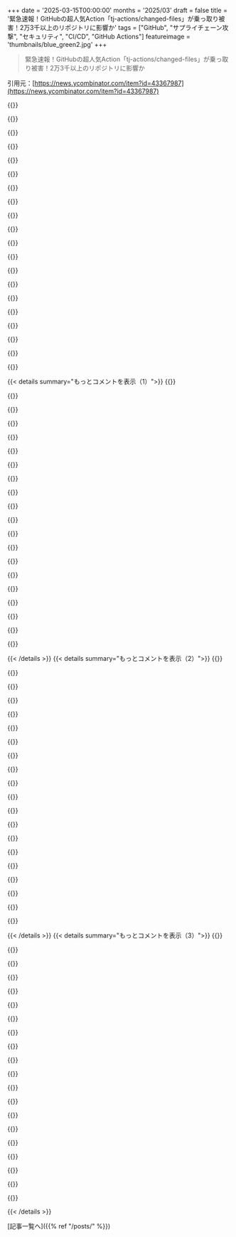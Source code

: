 +++
date = '2025-03-15T00:00:00'
months = '2025/03'
draft = false
title = '緊急速報！GitHubの超人気Action「tj-actions/changed-files」が乗っ取り被害！2万3千以上のリポジトリに影響か'
tags = ["GitHub", "サプライチェーン攻撃", "セキュリティ", "CI/CD", "GitHub Actions"]
featureimage = 'thumbnails/blue_green2.jpg'
+++

> 緊急速報！GitHubの超人気Action「tj-actions/changed-files」が乗っ取り被害！2万3千以上のリポジトリに影響か

引用元：[https://news.ycombinator.com/item?id=43367987](https://news.ycombinator.com/item?id=43367987)

{{<matomeQuote body="やあ、Renovateの作者兼メンテナーだよ。<br>問題のあったリポジトリはもう削除されちゃったから、記憶を頼りに書くね。たぶんこんな感じ。<br>1. 攻撃者がtj-actions/changed-filesリポジトリへの書き込み権限を持ってた。<br>2. 攻撃者はRenovateのコミットを装った。実際には、同じリポジトリの最新のコミットを偽装したんだ。それはRenovateからのものだった。<br>3. 重要：このコミットの偽装は、メンテナーを「騙して」PRを受け入れさせるためじゃなくて、ちょっとわかりにくくするためだけ。孤立したコミットで、mainとか他のブランチの上にあるわけじゃない。<br>4. 予想通り、コミットは未検証として表示された。でも、現実的にほとんどの人はそこを見ないし、署名付きコミットだけを強制しない（本物のボットはコミットに署名する）。<br>5. ちょっと関係ないけど、「本物」のRenovate Botは、Dependabotと同じように、アクションをアップデートするPRを提案し始めた。<br>6. 自動マージを有効にしてる人もいたけど、これはRenovateのデフォルトの動作じゃない。自動マージしなくても、PRの一部として実行されれば、目的を達成できるかもしれない。<br>7. 今回の件で、多くの人がgitタグが不変だと誤解してることを思い知らされた。セマンティックバージョンの形式でも、タグは変更できないわけじゃない。" userName="rarkins" createdAt="2025-03-15T12:59:18" color="#ff5c5c">}}

{{<matomeQuote body="＞7. 今回の件で、多くの人がgitタグが不変だと誤解してることを思い知らされた。セマンティックバージョンの形式でも、タグは変更できないわけじゃない”<br>たぶん、これは「思い出す」より「学ぶ」って感じだね。多くの人がタグに基づいて成果物を作成するパイプラインを設定してる（例えば、「特定のパターンを持つタグで、成果物：＄tagを作成する」）。<br>みんながやってるからってだけで、基本的なトレードオフを知らずに採用してるんだよね。Semverも同じようなケースで、特定の文字列でソフトウェアをラベル付けすると、魔法のように動作が保証されると信じてる人が多い。" userName="srvaroa" createdAt="2025-03-15T19:37:07" color="#ff33a1">}}

{{<matomeQuote body="新しいコミットで自動マージが無効にならないことに気づいた時、この脆弱性について考えたことがあったんだ。これはGitHubのありえないデフォルト設定だよ。<br>追記：GitHubもついに気づいた（または気にするようになった）みたい。テストしてみたら、自動マージがサイト全体で無効になってるみたい。設定は有効になってるのに、PRを自動マージするオプションが表示されない。<br>やっぱり心配してた通りだ！<br>追記2：GitLabのCIでも同じことをテストしてみた。あっちではちゃんとやってるみたい。自動マージの有効化は、有効にしたコミットに対してのみ有効で、新しいプッシュは自動マージを無効にする。こっちの方がずっと安全だ。" userName="junon" createdAt="2025-03-16T07:04:41" color="#785bff">}}

{{<matomeQuote body="タグは署名できるし、署名を検証することもできるよ。コミットの署名や検証と同じくらい簡単。タグを作成する時に、署名をデフォルトのオプションにすることだってできる。<br>今回は役に立たないけどね。なぜなら、正当なボットが悪意のあるコミットで動作するように騙されたから。騙されたボットは、正当なキーでタグに署名することもできる。<br>「不変のタグ」はもちろん存在する。それはコミットハッシュだけど、情報がないね…。" userName="nine_k" createdAt="2025-03-15T21:21:57" color="#ff33a1">}}

{{<matomeQuote body="コミットハッシュで。" userName="sunnybeetroot" createdAt="2025-03-16T20:07:02" color="">}}

{{<matomeQuote body="SHAで固定するだけじゃ不十分みたい。Renovate botがSHAで参照されるアクションをアップデートしてた。<br>例：https://github.com/chains-project/maven-lockfile/pull/1111/f...<br>これは`renovate.json`で設定された`pinGitHubActionDigests`ヘルパーによって制御されてるみたい。" userName="bboreham" createdAt="2025-03-16T20:51:00" color="#ff33a1">}}

{{<matomeQuote body="＞6. 自動マージを有効にしてる人もいたけど、これはRenovateのデフォルトの動作じゃない。自動マージしなくても、PRの一部として実行されれば、目的を達成できるかもしれない”<br>PRを作るだけでどうやって悪用できるのかわからないな。もし理由があって、知らないコントリビューターによるビルドに対してシークレットを有効にしてるなら、それは明らかに間違いだ。通常、シークレットを使用するビルドは、特定のブランチでのみ実行され、そこには承認されたコードが配置されているはず。<br>＞多くの人がgitタグが不変だと誤解してる”<br>もしGitHubでライブラリを配布していて、多くの人がそれを使っているなら、`protected branches`と`protected tags`を設定する必要がある。変更をある程度防げるよ。" userName="diggan" createdAt="2025-03-15T14:57:55" color="">}}

{{<matomeQuote body="＞PRを作るだけでどうやって悪用できるのかわからないな。もし理由があって、知らないコントリビューターによるビルドに対してシークレットを有効にしてるなら”<br><br>今回の件では、Renovate botがインストールされたリポジトリにPRを作成するから、信頼されたコントリビューターとしてCIビルドをトリガーできる。" userName="semiquaver" createdAt="2025-03-15T15:36:48" color="#ff5c5c">}}

{{<matomeQuote body="Branch Protectionも新しいRulesetsも、リポジトリへのプッシュアクセス権を持つ人からシークレットを保護することはできないんだよね。私が理解している限り、environment secretsだけがこの機能を提供してる（同じ組織内の複数のリポジトリ間で共有できないという欠点があるけど、GitHub APIを使ってコピーできる）。" userName="jonenst" createdAt="2025-03-15T20:49:24" color="">}}

{{<matomeQuote body="コメントありがとねー。前からそうだったけど、今回の件でサプライチェーンのセキュリティについて、マジで色々考えさせられるよね。" userName="mlor" createdAt="2025-03-15T13:51:35" color="">}}

{{<matomeQuote body="記事サンキュー！#1がマジ弱点だったみたいだね。攻撃者がtj-actions/changed-filesに書き込み権限を得た方法って特定できた？今回の件で、プロジェクトへの貢献方法とか変わったりしたのかな？" userName="afitnerd" createdAt="2025-03-16T20:01:08" color="#785bff">}}

{{<matomeQuote body="ステップ1から4までは理解できたんだけど、ステップ5がどうトリガーされたのか分からん。リリースとかmainブランチの外でorphan commitしたってこと？" userName="3np" createdAt="2025-03-16T04:45:44" color="">}}

{{<matomeQuote body="最近、サードパーティの依存関係とか拡張機能とか、マジで信用できなくなってきた。npmパッケージもtransitive dependenciesが少ないやつしか入れなくなったし、vscodeとかChrome拡張機能もあんま入れなくなったわ。<br>だって、乗っ取られて悪意のあるコードが追加されたり、開発者自身が裏切って悪意のあるコードを注入したり(Moqとか)、会社に売られてライセンスが変わって金払わないと使えなくなったり(FluentAssertionsとか)するんだもん。eslintのdependency tree見てみ？全部信用できる？" userName="mubou" createdAt="2025-03-15T01:16:11" color="#ff5733">}}

{{<matomeQuote body="＞本当に全部信用できる？<br>もっと良い仕組みが必要だよね。<br>例えば、`fd`とか`rg`みたいなツールを実行するとき、なんでインターネットアクセスが必要なんだ？<br>IMHO、全てのツールのインターネットアクセスを禁止する（パワーモードとかで）だけで、この問題解決するかも。<br>あと、CIとCDが一緒になってるのも問題。production/release tokensは、通常のCIとは別のシステムにあるべき。CIはCDよりも多くのユーザーがアクセスする必要があるからね。<br>似たような事例だと、数ヶ月前にこんなのもあったよ。<br>https://blog.yossarian.net/2024/12/06/zizmor-ultralytics-inj…" userName="ashishb" createdAt="2025-03-15T02:38:39" color="#ff5733">}}

{{<matomeQuote body="仮想マシンで開発するようにして、色々制限してる。ブラウザもVMで使うようにした。<br>PCの性能も上がってるから、VMのオーバーヘッドも気にならないしね。<br>開発環境にはVagrantを導入するのが良いと思う。" userName="redserk" createdAt="2025-03-15T02:52:12" color="#785bff">}}

{{<matomeQuote body="https://www.qubes-os.org/<br>これも同じ考え方だね。" userName="bombcar" createdAt="2025-03-15T05:05:04" color="">}}

{{<matomeQuote body="Qubesは使い勝手が微妙だから、オススメしにくいかな。<br>何回か試したけど、まだ改善が必要だと思う。ユーザーエクスペリエンスを誰かが見直すべき。<br>Qubesが何やってるか完全に理解できてないから、逆にセキュリティが下がってるんじゃないかって不安になる時がある。個々の要素(Xenとか)は理解してるんだけどね。<br>あと、3D系のパフォーマンスは期待できないと思う。それと、Snowdenの名前を大々的に出してるのは怪しい気がする。<br>メインのワークステーションはMacで、ParallelsでVMを立ててる。Qubesの方が安全かもしれないけど、使い勝手が悪い。" userName="redserk" createdAt="2025-03-15T15:42:28" color="">}}

{{<matomeQuote body="OpenBSDのpledge[0]システムコールは、この問題に対処するためのものだね。ただ、これはメンテナー側のdefense-in-depthであって、ユーザー向けではないけど。<br>＞The pledge() system call forces the current process into a restricted-service operating mode. A few subsets are available, roughly described as computation, memory management, read-write operations on file descriptors, opening of files, networking (and notably separate, DNS resolution). In general, these modes were selected by studying the operation of many programs using libc and other such interfaces, and setting promises or execpromises.<br>[0]:<br>https://man.openbsd.org/pledge.2" userName="hypeatei" createdAt="2025-03-15T03:07:50" color="#ff33a1">}}

{{<matomeQuote body="Pledgeは自己隔離のためのもので、ミスには有効だけど、意図的なサプライチェーン攻撃には効果ないよ。" userName="yencabulator" createdAt="2025-03-15T03:22:07" color="">}}

{{<matomeQuote body="え、マジで？パッケージレベルじゃ効果ないのは明らかだけど、GitHub runnersとかNode自体が”制限”モードに入る機能を付けて、それを約束したら良くない？" userName="hypeatei" createdAt="2025-03-15T03:30:44" color="">}}

{{< details summary="もっとコメントを表示（1）">}}
{{<matomeQuote body="openbsd.orgの論文によると、pledgeはexecveでオフになるらしいよ。ランナーで使うには制約がキツすぎかも。基本的にはCベースのアプリの脆弱性に対する防御策って感じかな。Nodeランタイム自体の脆弱性は少ないから、もっと細かい制限を実装できるかもね。" userName="_flux" createdAt="2025-03-15T08:48:53" color="">}}

{{<matomeQuote body="firejailが便利だよ(github.com/netblue30/firejail)。opensnitch(github.com/evilsocket/opensnitch)で予期しないネットワークリクエストを監視してる。ArgoCDみたいなのを使えば、CIからprodへの直接アクセスを防げる。gitリポジトリへの書き込みアクセスは必要だけどね。" userName="mnahkies" createdAt="2025-03-15T09:24:01" color="#ff33a1">}}

{{<matomeQuote body="FreeBSDにはCapsicumがあるよ。プロセスがcapabilityモードに入ると、開かれたファイルディスクリプタしか使えなくなる。サブプロセスをspawnしたり、ネットワークに接続したりはできない。[0] wiki.freebsd.org/Capsicum [1] docs.kernel.org/userspace-api/landlock.html" userName="ptx" createdAt="2025-03-15T18:50:03" color="#ff33a1">}}

{{<matomeQuote body="書き込みアクセスもブロックしないと、埋め込まれた公開鍵でファイルを全部暗号化されちゃうよ。読み込みアクセスもブロックしないと、タイミングサイドチャネル攻撃で機密ファイルを読み取って、ネット権限のある別のプロセスに情報を渡されるかもね。わかるでしょ？" userName="CamJN" createdAt="2025-03-15T02:45:50" color="#38d3d3">}}

{{<matomeQuote body="＞You also need to block write access, so they can’t encrypt all your files with an embedded public key. And read access so they can’t use a timing side channel to read a sensitive file and pass that info to another process with internet privileges to report the secret info back to the bad guy. You get the picture, I’m sure.”<br>マジそれ。<br>攻撃対象領域を減らすには、ざっくり以下の能力を制限するのが有効だよ。<br>1. 読み取り専用アクセス vs 読み書き<br>2. カレントディレクトリとそのサブディレクトリのみへのアクセス<br>3. 設定可能なインターネットアクセス<br>Dockerはだいたいできてる。Dockerでコマンドを簡単に実行できたらいいのにな。" userName="ashishb" createdAt="2025-03-15T03:13:44" color="#785bff">}}

{{<matomeQuote body="＞1. Mount current read-only directory to Docker without Internet access (and without access to local network or other processes) 2. Run `fd` 3. Print the results 4. Destroy the container<br>Systemdには便利なサンドボックス機能があるんだけど、あんまり知られてないんだよね。systemd-runを使えば、かなり良い感じにできるよ。<br>bubblewrapも使えるけど、sudoいらないかも。" userName="mivirl" createdAt="2025-03-15T04:13:39" color="#45d325">}}

{{<matomeQuote body="マジつまんなくなるよね。オンラインで買い物するときにSSL使わないといけなくなった時みたい。SSLは悪くないよ。今じゃデフォルトだし。でも、昔はちょっとリスキーだったし、今は必須。車をロックしないと盗まれるからロックしないといけないみたいな。" userName="from-nibly" createdAt="2025-03-15T04:25:31" color="">}}

{{<matomeQuote body="キーフォブの時代だと、車をロックするのはほぼ自動だよね。車が自動でロックしてくれることもあるし。特に何も思わないなぁ。" userName="asveikau" createdAt="2025-03-15T16:35:36" color="">}}

{{<matomeQuote body="マジそれなー。ブラウザのプラグインも同じ。無料プラグインの作者が、プロジェクトの買い取りオファーを頻繁に受けてるって話、よく聞くじゃん。絶対、そのオファーに乗るやついるって。" userName="usef-" createdAt="2025-03-15T02:11:55" color="#785bff">}}

{{<matomeQuote body="こういうオファーのヤバいリストの例としては、https://github.com/extesy/hoverzoom/discussions/670　を見るといいよ。" userName="ronjouch" createdAt="2025-03-15T02:26:05" color="">}}

{{<matomeQuote body="だから、俺はuBlock以外は拡張機能をフォークしてるんだよねー。GitHubで見つからない場合は、拡張機能のフォルダをコピーするだけ。そうすれば、コードを監査できるし、ヤバいものが勝手に紛れ込んでくる心配もないし。過去に2つの拡張機能が、明らかに必要のない許可を求めてきたことがあって、多分これが原因だと思うんだよね。<br>ちなみに、拡張機能のソースコードをインストールする前に確認できるサイトはここだよ：https://robwu.nl/crxviewer/" userName="mubou" createdAt="2025-03-15T07:00:44" color="#ff5733">}}

{{<matomeQuote body="マジ感謝！crx explorerへのリンクもありがとね！俺も似たようなことしてて、機能の一部しか使わないアドオンをいくつか置き換えるために、自作のアドオン書き始めたんだよね。例えば、Chromium使うとき、１．新しいタブページをカスタマイズしたい、２．タブのピン留め／ピン解除のキーボードショートカットを追加したい。どっちも拡張機能の一部だけど、セキュリティリスクもあるし、重いんだよね（全部入りじゃなくて、必要なのは２つのマイクロ機能だけ！）。だから、リソース消費ゼロの、たった２つの機能だけの個人的なアドオン作ってる。小さいし（20行のコード！）、gitでバージョン管理してるし、変わることも乗っ取られることもない。マイクロ機能が必要になったら、アドオンのドキュメント検索したり、LLMに聞いたりすれば簡単に追加できるしね。" userName="ronjouch" createdAt="2025-03-15T13:04:32" color="#ff33a1">}}

{{<matomeQuote body="メニュー項目のキーボードショートカットを追加するためだけに拡張機能を使う必要ないんじゃない？OSでマッピングできるんじゃないの？macOSならキーボード設定でできるよ。" userName="juliob" createdAt="2025-03-16T04:43:00" color="">}}

{{<matomeQuote body="無駄じゃないよ。拡張機能の作者がどれくらいの規模で買収オファーを受けてるかを示してるんだから。買い手が誰かは重要じゃない。" userName="xboxnolifes" createdAt="2025-03-15T05:40:24" color="">}}

{{<matomeQuote body="俺は、ちゃんとした会社が作ってない拡張機能は、もうずっと使ってないなー（パスワードマネージャーとか）。インストールしたときはマルウェアじゃなくても、売られたらそうなるから。" userName="Gigachad" createdAt="2025-03-15T03:01:02" color="#45d325">}}

{{<matomeQuote body=".NETとかJavaって、ライブラリごとに権限を設定するみたいな考え方があったんだよね。それって、今の時代にマジで必要だと思う。評判とか簡単に操作できるし。例えば、このactionがネットワークにアクセスする必要なんてマジでないじゃん。" userName="XorNot" createdAt="2025-03-15T02:00:34" color="#45d325">}}

{{<matomeQuote body=".NET以外で、こういうタイプのactionって他に例ある？FluentAssertionsの件は知ってたけど、Moqは初めて聞いた。全然知らなかったわ。" userName="scrapcode" createdAt="2025-03-15T01:57:17" color="">}}

{{<matomeQuote body="node-ipcってのが最近あったね。作者がアップデートで、geolocationのwebserviceにアクセスして、ローカルのファイルを消すかどうか決めるコードを仕込んだんだって。" userName="do_not_redeem" createdAt="2025-03-15T02:04:20" color="">}}

{{<matomeQuote body="暗号通貨を盗むのがめっちゃ儲かるからね。今まではなかった市場があるんだよ。だからセキュリティがマジで重要になってる。EmacsとかPythonのパッケージも信用できないから、サンドボックス化し始めたわ。" userName="puffybuf" createdAt="2025-03-15T03:10:07" color="#45d325">}}

{{<matomeQuote body="根本的な解決策は、オープンソースの持続可能な資金調達モデルを見つけることだと思う。みんな生活のためにプロジェクトを売るしかないから裏切りが起きるんだよ。<br>問題は経済的、社会的なもの。<br>今は企業がオープンソースのメンテナーを搾取してる。webpackみたいに人気で資金が集まるプロジェクトは稀で、webpackが依存してるプロジェクトのメンテナーは一銭ももらってないってのは不公平じゃない？<br>資金調達に加えて、再現性のあるビルド環境が必要。GitHubがコードの唯一のソースみたいになってるけど、リスク高すぎ。go mod vendorみたいに依存関係を固定するのはいいけど、サプライチェーンで問題が起きたときの対応が大変。" userName="h4ck_th3_pl4n3t" createdAt="2025-03-15T04:22:21" color="#ff5c5c">}}


{{< /details >}}
{{< details summary="もっとコメントを表示（2）">}}
{{<matomeQuote body="これマジ笑える。<br>＞Lewis Ardernって人がSemgrepのルールを書いたから、tj-actionsを見つけられるよ。ローカルで実行できるって。<br>「リモートのコードがヤバいから、リモートのコードをダウンロードして実行して探せ」ってこと？" userName="ta1243" createdAt="2025-03-15T09:52:37" color="">}}

{{<matomeQuote body="スマホのアップデートも止めてる？みんなアプリの自動アップデートをオンにしてるけど、アップデートにはexploitが含まれてる可能性もあるんだよ。<br>パッケージマネージャーとか信用しないのはわかるけど、生活は同じようなもので溢れてる。ほとんどのアプリはサードパーティのライブラリで出来てるし。スマホは常にアップデートされるし、アップデートの度にexploitがインストールされる可能性がある。<br>AppleとかMicrosoftとかGoogleはサードパーティの依存関係をチェックしてると思うけど、他の会社は信用できない。でも気にしすぎてもしょうがない。アップデートしないとセキュリティホールが修正されないし、アップデートするとexploitが紛れ込む可能性がある。" userName="fumufumu" createdAt="2025-03-15T02:16:45" color="#ff5c5c">}}

{{<matomeQuote body="だから、標準ライブラリが充実してる言語が好きになってきた。依存関係が少なくて済むからね。依存関係の管理がマジで大変になってきて、CVEの分析に時間取られすぎ。" userName="lenkite" createdAt="2025-03-15T10:47:00" color="#785bff">}}

{{<matomeQuote body="言語を肥大化させる代わりに、信頼できる組織がライブラリをforkして、安全性を確認して、”お墨付きライブラリ”として再配布すればいいんじゃない？安全なライブラリを開発する方が、言語の機能を追加するより簡単だと思う。" userName="imoreno" createdAt="2025-03-15T20:23:47" color="">}}

{{<matomeQuote body="信用はできるけど、盲目的にアップグレードしちゃダメ。ベンダーに頼るか、依存してるファイルの暗号学的ハッシュで固定するべき。アップグレードするときは、みんながアップグレードするまで待って、diffを自分で確認する。<br>Goの「ちょっとコピーする方が、ちょっと依存するよりマシ」って格言もあるし。複雑なライブラリの簡単な関数が必要なら、自分のコードにコピーすればいい。" userName="jrockway" createdAt="2025-03-15T07:41:21" color="#45d325">}}

{{<matomeQuote body="これって今に始まったことじゃないんだよねー。Thompsonが40年前に「Trusting Trustに関する考察」で警告してたじゃん（もっと前から言ってた人もいると思うけど）。<br>最近、90年代初頭の議論をいろいろ調べてて、その時に考えさせられてるんだよね。当時「モバイルコード」って呼ばれてたものの安全な実行について。怪しいクライアントがリモートサーバーで実行するために送ってくるコードのことね。<br>w3のおかげで、当時の議論がまだたくさん残っててありがたいんだけど、論文のほとんどは会社とか大学のリンク切れだらけなんだよね。<br>WWWの初期に、すごく賢い人たちが考えてたのに、いつの間にか忘れ去られちゃったのが不思議だわ。Denoのpermissionsは、当時のアイデアの現代版としては一番面白いけど、ちょっと物足りないかな。「利用規約に同意しますか？」疲れの問題もあるし、特にweb開発だとね。web開発で使うパッケージって、ネットワークアクセスが必要なものが多いから、「まあ、そうだよね」って思っちゃうのも無理ないよね。<br>それに、ビジネスニーズ（あるいはそう思われてるニーズ）のために存在するコードのことも考えるとね。レポート作成アプリの何千ものパッケージを監査するために1週間か2週間必要だってボスに言ってみてよ。" userName="harrisi" createdAt="2025-03-15T02:51:25" color="">}}

{{<matomeQuote body="依存関係を信頼するための解決策は、署名付きの公開ビルドと、手動レビューが必要なMLの”変なところ”検出器だね。" userName="throwaway48476" createdAt="2025-03-15T02:28:58" color="">}}

{{<matomeQuote body="免責事項：私はStepSecurityの共同創業者です。<br>StepSecurity Harden-Runnerは、GitHub Actionsワークフローからのアウトバウンドネットワーク呼び出しを継続的に監視し、予想される動作のベースラインを生成することで、このセキュリティインシデントを検出しました。侵害されたtj-actions/changed-files Actionが実行されたとき、Harden-Runnerは、ネットワークトラフィックに予期しないエンドポイントが出現したため、フラグを立てました。これは、確立されたベースラインから逸脱した異常です。プロジェクトはこちらから確認できます：https://github.com/step-security/harden-runner" userName="kurmiashish" createdAt="2025-03-14T23:21:00" color="#38d3d3">}}

{{<matomeQuote body="cyrnelさん、フィードバックありがとうございます！コミュニティに貢献できるよう頑張ります。現在、一般ユーザーとエンタープライズのお客様向けに個別の復旧手順を用意しています。" userName="kurmiashish" createdAt="2025-03-15T16:12:27" color="">}}

{{<matomeQuote body="編集ありがとう！「インシデント対応モード」では、一瞬たりとも無駄にできないからね！" userName="cyrnel" createdAt="2025-03-15T17:48:27" color="">}}

{{<matomeQuote body="これを検出するもっと簡単な方法は、GitHub actionのタグハッシュを保存して、タグが変更された場合にactionをフリーズすることだね。" userName="shawabawa3" createdAt="2025-03-15T14:01:01" color="#ff5733">}}

{{<matomeQuote body="CI/CDのやり方が、GitHub上のランダムなリポジトリをただ列挙するだけってのが、いつもショックなんだよね。監査可能でバージョンを固定してるのは知ってるけど、サーバーにsshで接続する推奨方法が、GitHubのランダムなユーザーからランダムなパッケージにsshキーを渡すことだってのは、どうかしてると思う。<br>LLMの台頭で、これは特に問題になってくると思う。”GitHub actionsからこのプロジェクトをビルドしてデプロイする必要がある”みたいなのから生成されたGitHub actionsがたくさんあると思うんだよね。自分はsshとかキー関連の重要なことは手動で実行するようにしてるけど、そうじゃない人もいるだろうし。" userName="harrisi" createdAt="2025-03-15T02:39:41" color="#ff33a1">}}

{{<matomeQuote body="みんなバージョンを固定してないんだよね。タグを参照するのはバージョンを固定することじゃないし、GitHubの公式actionでも更新されることあるし。" userName="remram" createdAt="2025-03-15T02:50:03" color="">}}

{{<matomeQuote body="GitHub Actionsのインストールって、READMEからコピペするのが普通じゃん？actions/checkoutの例だと`uses: actions/checkout@v4`って書いてあるから、みんなそのまま使うよね。v4が書き換え可能だなんて思わないって。npm/yarnみたいにlockfileでバージョン固定してくれないし。せめてActionの作者がREADMEにsha256載せてくれたらいいのにね。GitHubがデフォルト良くないから、みんな同じことするんだよ。" userName="jakub_g" createdAt="2025-03-15T16:34:50" color="#ff5733">}}

{{<matomeQuote body="GitHubと第三者を信用するのって違うと思うんだよね。GitHub信用できないなら、最初からGitHub Actionsなんて使う意味ないじゃん。タグの使い方はマジで問題あり。GitHubはタグの再発行禁止にすべき。どうしてもって言うなら、`uses: actions/checkout@v4.5.6@abcdef9876543210`みたいな構文で、タグとcommit両方指定できるようにしてほしい。根本的な解決にはならないけどね。結局、信用できないリポジトリ使わないのが一番大事。" userName="xign" createdAt="2025-03-18T12:43:14" color="">}}

{{<matomeQuote body="ちゃんとバージョン固定してる人もいるよ。例えばこんな感じ:<br>- uses: Swatinem/rust-cache@f0deed1e0edfc6a9be95417288c0e1099b1eeec3 # v2.7.7<br>- uses: subosito/flutter-action@f2c4f6686ca8e8d6e6d0f28410eeef506ed66aff # v2.18.0<br>ちょっと手間だけど、用心に越したことないってポーランドのことわざにもあるし。" userName="0rzech" createdAt="2025-03-16T00:29:13" color="#ff5733">}}

{{<matomeQuote body="＞It's a bit more manual work<br>今回の件で、GitHub workflows全部ハッシュで固定するようにしたよ！手作業でやるのめんどくさくなったから、[0]に簡単なスクリプト作った。workflowファイルを全部更新してくれるし、pre-commit hookとしても使える。大したもんじゃないけど、時間節約になるから共有するね。<br>[0] https://github.com/brokenpip3/pre-commit-hooks?tab=readme-ov..." userName="brokenpip3" createdAt="2025-03-16T00:59:59" color="#45d325">}}

{{<matomeQuote body="github action dependencyを特定のtagのhashで指定して、dependabotが更新できるtagも指定する[1]ってやつ、結局botにやらせたら攻撃されやすくなるだけじゃん。<br>[1] https://github.com/brokenpip3/pre-commit-hooks/blob/f01df657..." userName="0rzech" createdAt="2025-03-18T23:43:08" color="">}}

{{<matomeQuote body="RenovateとかDependabotがhash更新PR作ってきたら意味ないよ。うちも先日こんなPRが自動で作られたし:<br>-uses: docker/login-action@9780b0c442fbb1117ed29e0efdff1e18412f7567 # v3<br>+uses: docker/login-action@74a5d142397b4f367a81961eba4e8cd7edddf772 # v3<br>しかもこのPR、書き込み権限のあるユーザーから来るから権限ありで実行されちゃう。" userName="matsemann" createdAt="2025-03-17T08:40:45" color="#ff33a1">}}

{{<matomeQuote body="Dependabotに直接commitさせちゃダメ。PRだけ作らせて、人間が確認してmergeするのが一番。真面目なリポジトリなら、botにcommit権限与えるのはセキュリティ的にヤバい。毎週何百も依存関係更新しなきゃいけないなら、技術スタックを見直すべき。" userName="xign" createdAt="2025-03-18T12:46:52" color="#45d325">}}


{{< /details >}}
{{< details summary="もっとコメントを表示（3）">}}
{{<matomeQuote body="自動mergeしなくても、botは高い権限持ってること多いし（プライベートリポジトリ見れるとか）、PR作るだけでビルドジョブが実行されて、更新されたバージョンでsecretsが暴露される可能性もある。" userName="matsemann" createdAt="2025-03-19T09:23:58" color="">}}

{{<matomeQuote body="セキュリティの観点から言うと、GitHub actionのhash更新を自動化するのは、ピン留めする意味がなくなる。" userName="0rzech" createdAt="2025-03-18T23:30:45" color="#ff5c5c">}}

{{<matomeQuote body="GitHub actionの“パッケージ”って、メジャーバージョンで指定するんじゃないの？ checkout@v4とか。それってv4の単一リリースを指定してて、更新されないと思ってたんだけど…違ってたらマジでヤバい。" userName="harrisi" createdAt="2025-03-15T02:54:28" color="">}}

{{<matomeQuote body="いやいや、”v4”タグはv4.1からv4.2みたいに、マイナーバージョンがリリースされるたびにアップデートされるんだよ。機能的にはブランチみたいなもんさ。" userName="remram" createdAt="2025-03-15T02:57:48" color="">}}

{{<matomeQuote body="その通り。今回起きたのはまさにそれで、悪いやつがそれらのバージョンタグを全部、自分の悪意のあるコミットを指すように変更しちゃったんだ。<br>詳しくはここを見て<br>https://github.com/tj-actions/changed-files/tags<br>すべてのタグがコミット`^0e58ed8`を指してる。<br><br>https://github.com/tj-actions/changed-files/commit/0e58ed867..." userName="werrett" createdAt="2025-03-15T03:06:08" color="#ff33a1">}}

{{<matomeQuote body="もし間違ってたら訂正してほしいんだけど、”Rules”を使えば、タグのアップデートをブロックして、今回の問題を防げたんじゃないかな？<br>https://github.blog/news-insights/product-news/github-reposi..." userName="diggan" createdAt="2025-03-15T15:02:46" color="">}}

{{<matomeQuote body="そうだけど、タグのアップデートはリポジトリのパッチをリリースするための事実上のメカニズムだから、そんなことするGitHub Actionはないと思うよ。" userName="sestep" createdAt="2025-03-15T15:41:09" color="">}}

{{<matomeQuote body="マジか、教えてくれてありがとう（他の人も指摘してくれて）。ヤバすぎ。" userName="harrisi" createdAt="2025-03-15T03:02:12" color="#38d3d3">}}

{{<matomeQuote body="gitのSHAでActionを固定すれば防げるけど、普通はやらないよね。Actionの作者はアップデートが自動で適用されるのを好むだろうし。" userName="semiquaver" createdAt="2025-03-15T15:39:06" color="">}}

{{<matomeQuote body="もっとヤバいのは、みんなバージョンを固定してないこと！コミットハッシュを指定できるのに、タグやブランチ名を使うことが多い。それって簡単に変更できるし、実際よく変更されるよね（例えば、`v3`が`v3.5.1`から`v3.5.2`に更新されるとか）。" userName="sestep" createdAt="2025-03-15T02:43:52" color="#785bff">}}

{{<matomeQuote body="マジかよ。またデフォルトが安全じゃないのか。バージョン指定子はハッシュだけであるべきだと思う。セマンティックバージョンなんて忘れろ（互換性の判断は別の方法でやれ。どっちにしろアップデートごとにセキュリティ監査が必要だ）。プロセスは、古いハッシュ、新しいハッシュ、diffコード、セキュリティ監査、互換性監査（semverはメタデータ）、テスト実行、新しいハッシュへのアップグレード。" userName="nextts" createdAt="2025-03-15T03:03:16" color="#785bff">}}

{{<matomeQuote body="あなたともう一人が指摘してたね。GitHub-orgのActionしか使ってないから、全部を管理するルールがあると思ってたんだけど…どうやって監査するんだ？<br>GitHub Actionsで特定のコミットハッシュを指定するように推奨されてるのを見たことない。いつもv1とかv2とか。" userName="harrisi" createdAt="2025-03-15T02:56:54" color="#45d325">}}

{{<matomeQuote body="一応、ここでおすすめとしてドキュメントに書いてあるよ：<br><br>https://docs.github.com/en/actions/security-for-github-actio..." userName="evntdrvn" createdAt="2025-03-15T14:06:46" color="">}}

{{<matomeQuote body="それやるには`foo/bar@commitshagoeshere`って書くんだって。<br>例：`uses: RafaelGSS/bad-action@e20fd1d81b3f403df56f5f06e2aa9653a6a60763 # v1.0.1`<br>([https://blog.rafaelgss.dev/why-you-should-pin-actions-by-com...](https://blog.rafaelgss.dev/why-you-should-pin-actions-by-com...)から)" userName="sundarurfriend" createdAt="2025-03-15T18:41:57" color="#785bff">}}

{{<matomeQuote body="ほんとそれ。`tags`は公式の`GitHub actions`だけにしとくべき。他は全部`pin`止めしとくべきだね。" userName="0rzech" createdAt="2025-03-16T00:59:24" color="#45d325">}}

{{<matomeQuote body="`OpenSSF scorecard`は、`hash`で`pin`止めされてない依存関係(`GitHub actions`含む)にフラグ立てるよ。<br>[https://scorecard.dev/](https://scorecard.dev/)<br>[https://github.com/ossf/scorecard/blob/main/docs/checks.md#p...](https://github.com/ossf/scorecard/blob/main/docs/checks.md#p...)" userName="mcpherrinm" createdAt="2025-03-15T03:37:41" color="#ff5c5c">}}

{{<matomeQuote body="`ssh`/`rsync`に`actions`使わなきゃいけないのがずっとイヤだったんだよね。最近、直接コマンド使うように変えたんだ(ちょっと面倒だけど)。<br>`GitHub Actions`の欠点は、サードパーティの`actions`が広まりすぎてることだと思う。「`GitHub actions ssh`」で検索したら、公式ドキュメントが一番上に来るべきなのに、サードパーティの`actions`の例ばっかり出てくる。" userName="tommasoamici" createdAt="2025-03-15T19:08:55" color="">}}

{{<matomeQuote body="マジそれ。`GitHub Actions`使おうとしたけど、公式ツールとドキュメントが充実してた`GitLab`にしたわ。俺のニーズはシンプルなんだ。ちょっとしたスクリプト書くだけでも、コードと`deps`が多いサードパーティの`repo`を監査するよりマシ。<br>あと、初心者だと、`action`がただのランダムな`repo`だって気づかないかも。" userName="kalaksi" createdAt="2025-03-15T09:06:03" color="#38d3d3">}}

{{<matomeQuote body="＞CI/CDのやり方が、`GitHub`上のランダムな`repository`をリストアップするだけってのが信じられない。<br>わかる？俺のCIのイメージは「定義済みの環境で、自動化されたコマンドの連続」なんだよね。再現性と並列処理のために、ちょっといい感じにした`bash scripts`の集まりみたいな。<br>それを、ベンダーロックされたブラックボックスな”`Actions`”に変えるのは…CI本来の価値を薄めてる気がする。" userName="12_throw_away" createdAt="2025-03-16T17:52:12" color="">}}

{{<matomeQuote body="イミュータブルな`github actions`[1]の話が出てないのが意外。2022年からずっと待ってるんだよね。これが実現すれば影響はかなり小さくなるはず。`github`には頑張ってほしい。<br>俺はいつも`actions`をフォークするか、少なくとも`commit hash`を使うようにしてる。<br>[1] [https://github.com/features/preview/immutable-actions](https://github.com/features/preview/immutable-actions)" userName="Sytten" createdAt="2025-03-15T05:31:11" color="#38d3d3">}}


{{< /details >}}


[記事一覧へ]({{% ref "/posts/" %}})
